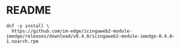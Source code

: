 README
======

```shell
dnf -y install \
  https://github.com/im-edge/icingaweb2-module-imedge/releases/download/v0.4.0/icingaweb2-module-imedge-0.4.0-1.noarch.rpm
```
